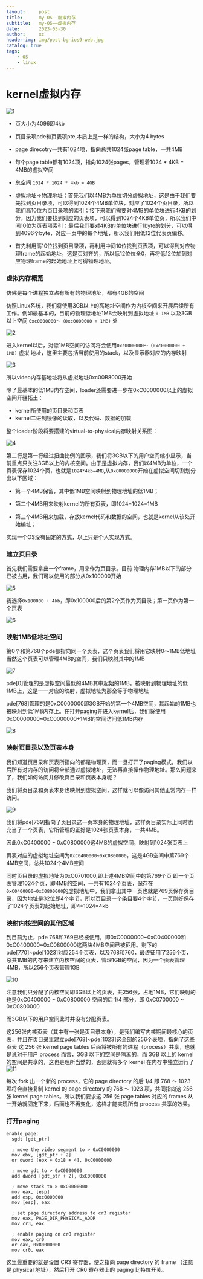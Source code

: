 ```yaml
---
layout:     post
title:      my-OS——虚拟内存
subtitle:   my-OS——虚拟内存
date:       2023-03-30
author:     xc
header-img: img/post-bg-ios9-web.jpg
catalog: true
tags:
    - OS
    - linux
---
```

# kernel虚拟内存

![1](https://image-static.segmentfault.com/941/121/941121146-60c33240a171a_fix732  "1") 

 - 页大小为4096即4kb
 
 - 页目录项pde和页表项pte,本质上是一样的结构，大小为4 bytes
 
 - page direcotry一共有1024项，指向总共1024张page table，一共4MB
 
 - 每个page table都有1024项，指向1024张pages，管理着1024 * 4KB  = 4MB的虚拟空间
 
 - 总空间 `1024 * 1024 * 4kb = 4GB`
 - 虚拟地址->物理地址：首先我们以4MB为单位切分虚拟地址，这是由于我们要先找到页目录项，可以得到1024个4MB单位块，对应了1024个页目录，所以我们高10位为页目录项的索引；接下来我们需要对4MB的单位块进行4KB的划分，因为我们要找到对应的页表项，可以得到1024个4KB单位页，所以我们中间10位为页表项索引；最后我们要对4KB的单位块进行1byte的划分，可以得到4096个byte，对应一页中的每个地址，所以我们用低12位代表页偏移。
 - 首先利用高10位找到页目录项，再利用中间10位找到页表项，可以得到对应物理frame的起始地址，这是页对齐的，所以低12位位全0，再将低12位加到对应物理frame的起始地址上可得物理地址。 
 
### 虚拟内存概览
仿佛是每个进程独立占有所有的物理地址，都有4GB的空间

仿照Linux系统，我们将使用3GB以上的高地址空间作为内核空间来开展后续所有工作。例如最基本的，目前的物理低地址1MB会映射到虚拟地址 `0-1MB` 以及3GB以上空间 `0xc0000000～（0xc0000000 + 1MB)` 处

![2](https://image-static.segmentfault.com/994/534/994534451-60c331e0c436f_fix732  "2")

进入kernel以后，对低1MB空间的访问将会使用`0xc0000000～（0xc0000000 + 1MB)` 虚拟 地址，这里主要包括当前使用的stack，以及显示器对应的内存映射

![3](https://image-static.segmentfault.com/265/459/2654596691-60c332040cdb2_fix732  "3")

所以video内存基地址将从虚拟地址0xc00B8000开始

除了最基本的低1MB内存空间，loader还需要进一步在0xC0000000以上的虚拟空间开疆拓土：

 - kernel所使用的页目录和页表
 - kernel二进制镜像的读取，以及代码、数据的加载
 
 整个loader阶段将要搭建的virtual-to-physical内存映射关系图：
 
 ![4](https://image-static.segmentfault.com/387/515/3875151341-60c3322e26953_fix732  "4")
 
 第二行是第一行经过扭曲比例的图示，我们将3GB以下的用户空间缩小显示，当前重点只关注3GB以上的内核空间。由于是虚拟内存，我们以4MB为单位，一个页表保存1024个页，也就是`1024*4kb=4MB`,从`0xC0000000`开始在虚拟空间切割划分出以下区域：
 
 - 第一个4MB保留，其中低1MB空间映射到物理地址的低1MB；
 
 - 第二个4MB用来映射kernel的所有页表，即1024*1024=1MB
 
 - 第三个4MB用来加载，存放kernel代码和数据的空间，也就是kernel从该处开始编址；
 
 实现一个OS没有固定的方式，以上只是个人实现方式。
 
### 建立页目录

首先我们需要拿出一个frame，用来作为页目录。目前 物理内存1MB以下的部分已被占用，我们可以使用的部分从0x100000开始

![5](https://image-static.segmentfault.com/334/953/3349534597-60c3325fcbc8a_fix732  "5")
  
  我选择`0x100000 + 4kb`，即0x100000后的第2个页作为页目录；第一页作为第一个页表
  
  ![6](https://image-static.segmentfault.com/717/721/717721027-60c332712db16_fix732  "6")
  
### 映射1MB低地址空间

第0个和第768个pde都指向同一个页表，这个页表我们将用它映射0～1MB低地址
当然这个页表可以管理4MB的空间，我们只映射其中的1MB

![7](https://image-static.segmentfault.com/331/581/3315819507-60c33fdb5ba46_fix732  "7")

pde[0]管理的是虚拟空间最低的4MB其中起始的1MB，被映射到物理地址的低1MB上，这是一一对应的映射，虚拟地址为那全等于物理地址

pde[768]管理的是0xC0000000即3GB开始的第一个4MB空间，其起始的1MB也被映射到低1MB内存上。在打开paging并进入kernel后，我们将使用0xC0000000~0xC0000000+1MB的空间访问低1MB内存

![8](https://image-static.segmentfault.com/994/534/994534451-60c331e0c436f_fix732  "8")
  
### 映射页目录以及页表本身

我们知道页目录和页表所指向的都是物理页，而一旦打开了paging模式，我们以后所有对内存的访问将全部通过虚拟地址，无法再直接操作物理地址。那么问题来了，我们如何访问并修改页目录和页表本身呢？

我们将页目录和页表本身也映射到虚拟空间，这样就可以像访问其他正常内存一样访问。

![9](https://image-static.segmentfault.com/729/336/729336244-60c332a1634c3_fix732  "9")

我们将pde[769]指向了页目录这一页本身的物理地址，这样页目录实际上同时也充当了一个页表，它所管理的正好是1024张页表本身，一共4MB。

因此0xC0400000 ~ 0xC0800000这4MB的虚拟空间，映射到1024张页表上

页表对应的虚拟地址空间为`0xC0400000~0xC0800000`，这是4GB空间中第769个4MB空间，总共1024个4MB空间

同时页目录的虚拟地址为0xC0701000,即上述4MB空间中的第769个页
即一个页表管理1024个页，即4MB的空间，一共有1024个页表，保存在`0xC0400000~0xC0800000`的虚拟地址中，我们拿出其中一页也就是769页保存页目录，因为地址是32位即4个字节，所以页目录一个条目要4个字节，一页刚好保存了1024个页表的起始地址，即4*1024=4kb

### 映射内核空间的其他区域

到目前为止，pde 768和769已经被使用，即0xC0000000~0xC0400000和0xC0400000~0xC0800000这两块4MB空间已被征用。剩下的pde[770]~pde[1023]对应254个页表，以及768和760，最终征用了256个页，总共1MB的内存来建立内核空间的页表，管理1GB的空间，因为一个页表管理4MB，所以256个页表管理1GB

![10](https://image-static.segmentfault.com/244/947/2449476048-60c3338c84cb7_fix732  "10")

注意我们只分配了内核空间即3GB以上的页表，共256张，占地1MB，它们映射的也是0xC0400000 ~ 0xC0800000 空间的后 1/4 部分，即 0xC0700000 ~ 0xC0800000

而3GB以下的用户空间此时并没有分配页表。

这256张内核页表（其中有一张是页目录本身），是我们编写内核期间最核心的页表，并且在页目录里建立pde[768]~pde[1023]这全部的256个表项，指向了这些页表
这 256 张 kernel page tables 后面将被所有的进程（process）共享，也就是说对于用户 process 而言，3GB 以下的空间是隔离的，而 3GB 以上的 kernel 的空间是共享的，这也是理所当然的，否则就有多个 kernel 在内存中独立运行了
![11](https://image-static.segmentfault.com/361/946/3619462825-60c333629e0f3_fix732  "11")

每次 fork 出一个新的 process，它的 page directory 的后 1/4 即 768 ～ 1023 项将会直接复制 kernel 的 page directory 的 768 ～ 1023 项，共同指向这 256 张 kernel page tables。所以我们要求这 256 张 page tables 对应的 frames 从一开始就固定下来，后面也不再变化，这样才能实现所有 process 共享的效果。

### 打开paging

```
enable_page:
  sgdt [gdt_ptr]

  ; move the video segment to > 0xC0000000
  mov ebx, [gdt_ptr + 2]
  or dword [ebx + 0x18 + 4], 0xC0000000

  ; move gdt to > 0xC0000000
  add dword [gdt_ptr + 2], 0xC0000000

  ; move stack to > 0xC0000000
  mov eax, [esp]
  add esp, 0xc0000000
  mov [esp], eax

  ; set page directory address to cr3 register 
  mov eax, PAGE_DIR_PHYSICAL_ADDR
  mov cr3, eax
  
  ; enable paging on cr0 register
  mov eax, cr0
  or eax, 0x80000000
  mov cr0, eax
```
  
  这里最重要的就是设置 CR3 寄存器，使之指向 page directory 的 frame （注意是 physical 地址），然后打开 CR0 寄存器上的 paging 比特位开关。
